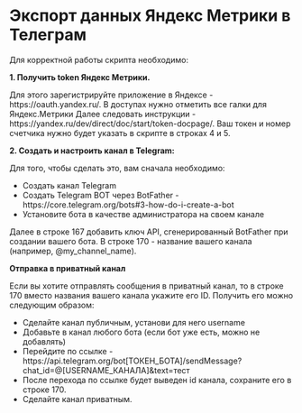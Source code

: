 # Экспорт данных Яндекс Метрики в Телеграм

Для корректной работы скрипта необходимо:

<b>1. Получить token Яндекс Метрики.</b>
<p>Для этого зарегистрируйте приложение в Яндексе - https://oauth.yandex.ru/. В доступах нужно отметить все галки для Яндекс.Метрики
Далее следовать инструкции - https://yandex.ru/dev/direct/doc/start/token-docpage/. Ваш токен и номер счетчика нужно будет указать в скрипте в строках 4 и 5.</p>

<b>2. Создать и настроить канал в Telegram:</b>
<p>Для того, чтобы сделать это, вам сначала необходимо:</p>
<ul>
<li>Создать канал Telegram</li>
<li>Создать Telegram BOT через BotFather - https://core.telegram.org/bots#3-how-do-i-create-a-bot</li>
<li>Установите бота в качестве администратора на своем канале</li>
</ul>
<p>Далее в строке 167 добавить ключ API, сгенерированный BotFather при создании вашего бота.
В строке 170 - название вашего канала (например, @my_channel_name).</p>
<b>Отправка в приватный канал</b>
<p>Если вы хотите отправлять сообщения в приватный канал, то в строке 170 вместо названия вашего канала укажите его ID. Получить его можно следующим образом:</p>
<ul>
<li>Сделайте канал публичным, установи для него username</li>
<li>Добавьте в канал любого бота (если бот уже есть, можно не добавлять)</li>
<li>Перейдите по ссылке - https://api.telegram.org/bot[ТОКЕН_БОТА]/sendMessage?chat_id=@[USERNAME_КАНАЛА]&text=тест</li>
<li>После перехода по ссылке будет выведен id канала, сохраните его в строке 170.</li>
<li>Сделайте канал приватным.</li>
</ul>

